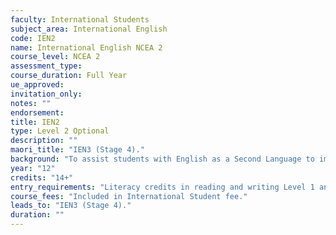 ```yaml
---
faculty: International Students
subject_area: International English
code: IEN2
name: International English NCEA 2
course_level: NCEA 2
assessment_type: 
course_duration: Full Year
ue_approved: 
invitation_only: 
notes: ""
endorsement: 
title: IEN2
type: Level 2 Optional
description: ""
maori_title: "IEN3 (Stage 4)."
background: "To assist students with English as a Second Language to improve accuracy in English reading and develop the complexity of student's English writing. Involves further development of reading and reading skills; strong emphasis on correctness in grammar and structure. English standards."
year: "12"
credits: "14+"
entry_requirements: "Literacy credits in reading and writing Level 1 and HOF/TIC approval."
course_fees: "Included in International Student fee."
leads_to: "IEN3 (Stage 4)."
duration: ""
---
```

